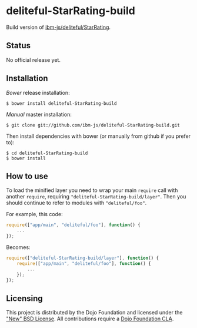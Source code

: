 # deliteful-StarRating-build

Build version of [ibm-js/deliteful/StarRating](https://github.com/ibm-js/deliteful/StarRating).

## Status

No official release yet.

## Installation

_Bower_ release installation:

    $ bower install deliteful-StarRating-build

_Manual_ master installation:

    $ git clone git://github.com/ibm-js/deliteful-StarRating-build.git

Then install dependencies with bower (or manually from github if you prefer to):

	$ cd deliteful-StarRating-build
	$ bower install


## How to use

To load the minified layer you need to wrap your main `require` call with another `require`, requiring `"deliteful-StarRating-build/layer"`. Then you should continue to
refer to modules with `"deliteful/foo"`.

For example, this code:
```js
require(["app/main", "deliteful/foo"], function() {
	...
});
```
Becomes:
```js
require(["deliteful-StarRating-build/layer"], function() {
	require(["app/main", "deliteful/foo"], function() {
		...
	});
});
```

## Licensing

This project is distributed by the Dojo Foundation and licensed under the ["New" BSD License](./LICENSE).
All contributions require a [Dojo Foundation CLA](http://dojofoundation.org/about/claForm).
